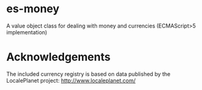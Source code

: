 # es-money
A value object class for dealing with money and currencies (ECMAScript>5 implementation)

# Acknowledgements
The included currency registry is based on data published by the LocalePlanet project: http://www.localeplanet.com/

